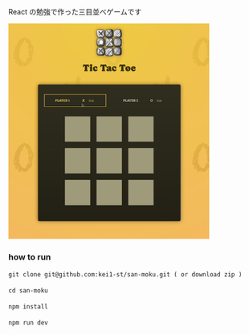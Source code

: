 React の勉強で作った三目並べゲームです

<img src="sample.gif" title="demo of play" width="400">

<h3>how to run</h3>

```
git clone git@github.com:kei1-st/san-moku.git ( or download zip )

cd san-moku

npm install

npm run dev
```
